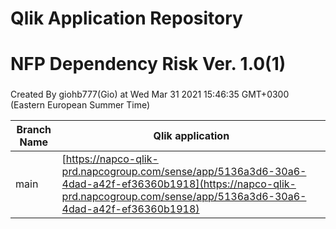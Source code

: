 # Qlik Application Repository 
# NFP Dependency Risk Ver. 1.0(1)
### 
Created By giohb777(Gio) at Wed Mar 31 2021 15:46:35 GMT+0300 (Eastern European Summer Time)

Branch Name|Qlik application
---|---
main|[https://napco-qlik-prd.napcogroup.com/sense/app/5136a3d6-30a6-4dad-a42f-ef36360b1918](https://napco-qlik-prd.napcogroup.com/sense/app/5136a3d6-30a6-4dad-a42f-ef36360b1918)